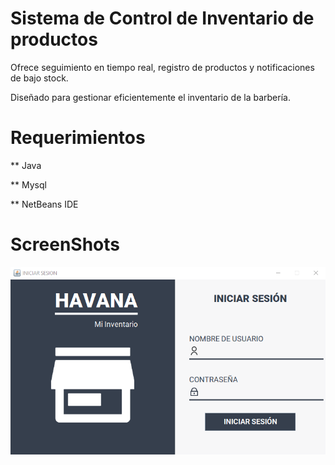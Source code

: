 # Sistema de Control de Inventario de productos

Ofrece seguimiento en tiempo real, registro de productos y notificaciones de bajo stock.

Diseñado para gestionar eficientemente el inventario de la barbería.

# Requerimientos

** Java

** Mysql

** NetBeans IDE

# ScreenShots
![Results](https://github.com/MenesesTech/inventario-de-una-barberia/blob/main/login.png)
